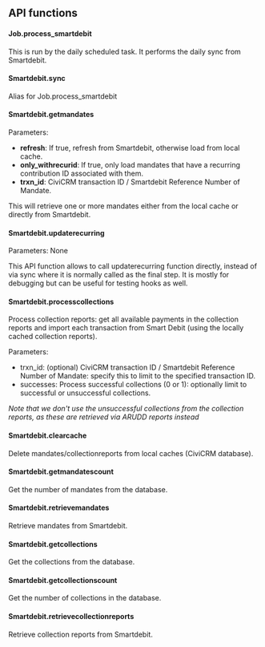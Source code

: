 ## API functions

#### Job.process_smartdebit
This is run by the daily scheduled task.  It performs the daily sync from Smartdebit.

#### Smartdebit.sync
Alias for Job.process_smartdebit

#### Smartdebit.getmandates
Parameters:
* **refresh**: If true, refresh from Smartdebit, otherwise load from local cache.
* **only_withrecurid**: If true, only load mandates that have a recurring contribution ID associated with them.
* **trxn_id**: CiviCRM transaction ID / Smartdebit Reference Number of Mandate.

This will retrieve one or more mandates either from the local cache or directly from Smartdebit.

#### Smartdebit.updaterecurring
Parameters: None

This API function allows to call updaterecurring function directly, instead of via sync where it is normally called as the final step.
It is mostly for debugging but can be useful for testing hooks as well.

#### Smartdebit.processcollections
Process collection reports: get all available payments in the collection reports and import each transaction from Smart Debit (using the locally cached collection reports).

Parameters:
* trxn_id: (optional) CiviCRM transaction ID / Smartdebit Reference Number of Mandate: specify this to limit to the specified transaction ID.
* successes: Process successful collections (0 or 1): optionally limit to successful or unsuccessful collections.

*Note that we don't use the unsuccessful collections from the collection reports, as these are retrieved via ARUDD reports instead*

#### Smartdebit.clearcache
Delete mandates/collectionreports from local caches (CiviCRM database).

#### Smartdebit.getmandatescount
Get the number of mandates from the database.

#### Smartdebit.retrievemandates
Retrieve mandates from Smartdebit.

#### Smartdebit.getcollections
Get the collections from the database.

#### Smartdebit.getcollectionscount
Get the number of collections in the database.

#### Smartdebit.retrievecollectionreports
Retrieve collection reports from Smartdebit.